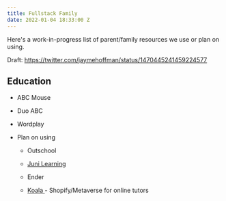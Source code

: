 ```yaml
---
title: Fullstack Family
date: 2022-01-04 18:33:00 Z
---
```


Here's a work-in-progress list of parent/family resources we use or plan on using.

Draft: https://twitter.com/jaymehoffman/status/1470445241459224577

## Education

* ABC Mouse 

* Duo ABC 

* Wordplay

* Plan on using

  * Outschool 

  * [Juni Learning](https://twitter.com/jaymehoffman/status/1478121638440878089)

  * Ender

  * [Koala ](https://www.teachwithkoala.com/)- Shopify/Metaverse for online tutors